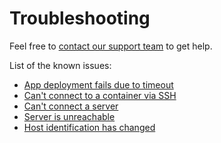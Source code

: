 # Troubleshooting

Feel free to [contact our support team](../product/support.md) to get help. 

List of the known issues:
 
* [App deployment fails due to timeout](deploy-app-timeout.md)
* [Can't connect to a container via SSH](container-ssh.md)
* [Can't connect a server](connecting-server.md)
* [Server is unreachable](server-unreachable.md)
* [Host identification has changed](host-identification-has-changed.md)
